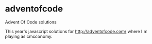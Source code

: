 # adventofcode
Advent Of Code solutions

This year's javascript solutions for http://adventofcode.com/ where I'm playing as cmcconomy.
